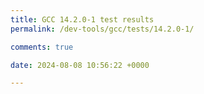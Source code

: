 ```yaml
---
title: GCC 14.2.0-1 test results
permalink: /dev-tools/gcc/tests/14.2.0-1/

comments: true

date: 2024-08-08 10:56:22 +0000

---
```


